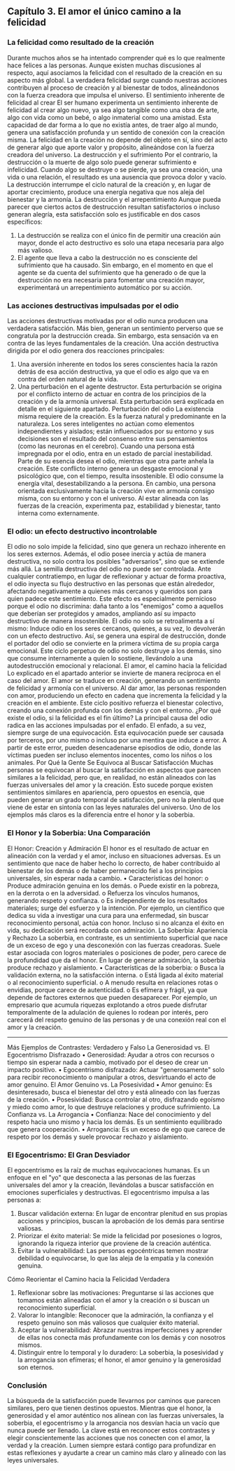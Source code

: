 ## Capítulo 3. El amor el único camino a la felicidad 
### La felicidad como resultado de la creación
Durante muchos años se ha intentado comprender qué es lo que realmente hace felices a las personas. Aunque existen muchas discusiones al respecto, aquí asociamos la felicidad con el resultado de la creación en su aspecto más global. La verdadera felicidad surge cuando nuestras acciones contribuyen al proceso de creación y al bienestar de todos, alineándonos con la fuerza creadora que impulsa el universo.
El sentimiento inherente de felicidad al crear
El ser humano experimenta un sentimiento inherente de felicidad al crear algo nuevo, ya sea algo tangible como una obra de arte, algo con vida como un bebé, o algo inmaterial como una amistad. Esta capacidad de dar forma a lo que no existía antes, de traer algo al mundo, genera una satisfacción profunda y un sentido de conexión con la creación misma.
La felicidad en la creación no depende del objeto en sí, sino del acto de generar algo que aporte valor y propósito, alineándose con la fuerza creadora del universo.
La destrucción y el sufrimiento
Por el contrario, la destrucción o la muerte de algo solo puede generar sufrimiento e infelicidad. Cuando algo se destruye o se pierde, ya sea una creación, una vida o una relación, el resultado es una ausencia que provoca dolor y vacío. La destrucción interrumpe el ciclo natural de la creación y, en lugar de aportar crecimiento, produce una energía negativa que nos aleja del bienestar y la armonía.
La destrucción y el arrepentimiento
Aunque pueda parecer que ciertos actos de destrucción resultan satisfactorios o incluso generan alegría, esta satisfacción solo es justificable en dos casos específicos:
1.	La destrucción se realiza con el único fin de permitir una creación aún mayor, donde el acto destructivo es solo una etapa necesaria para algo más valioso.
2.	El agente que lleva a cabo la destrucción no es consciente del sufrimiento que ha causado.
Sin embargo, en el momento en que el agente se da cuenta del sufrimiento que ha generado o de que la destrucción no era necesaria para fomentar una creación mayor, experimentará un arrepentimiento automático por su acción.
### Las acciones destructivas impulsadas por el odio
Las acciones destructivas motivadas por el odio nunca producen una verdadera satisfacción. Más bien, generan un sentimiento perverso que se congratula por la destrucción creada. Sin embargo, esta sensación va en contra de las leyes fundamentales de la creación.
Una acción destructiva dirigida por el odio genera dos reacciones principales:
1.	Una aversión inherente en todos los seres conscientes hacia la razón detrás de esa acción destructiva, ya que el odio es algo que va en contra del orden natural de la vida.
2.	Una perturbación en el agente destructor. Esta perturbación se origina por el conflicto interno de actuar en contra de los principios de la creación y de la armonía universal.
Esta perturbación será explicada en detalle en el siguiente apartado.
Perturbación del odio
La existencia misma requiere de la creación. Es la fuerza natural y predominante en la naturaleza. Los seres inteligentes no actúan como elementos independientes y aislados; están influenciados por su entorno y sus decisiones son el resultado del consenso entre sus pensamientos (como las neuronas en el cerebro).
Cuando una persona está impregnada por el odio, entra en un estado de parcial inestabilidad. Parte de su esencia desea el odio, mientras que otra parte anhela la creación. Este conflicto interno genera un desgaste emocional y psicológico que, con el tiempo, resulta insostenible. El odio consume la energía vital, desestabilizando a la persona.
En cambio, una persona orientada exclusivamente hacia la creación vive en armonía consigo misma, con su entorno y con el universo. Al estar alineada con las fuerzas de la creación, experimenta paz, estabilidad y bienestar, tanto interna como externamente.
### El odio: un efecto destructivo incontrolable
El odio no solo impide la felicidad, sino que genera un rechazo inherente en los seres externos. Además, el odio posee inercia y actúa de manera destructiva, no solo contra los posibles "adversarios", sino que se extiende más allá. La semilla destructiva del odio no puede ser controlada. Ante cualquier contratiempo, en lugar de reflexionar y actuar de forma proactiva, el odio inyecta su flujo destructivo en las personas que están alrededor, afectando negativamente a quienes más cercanos y queridos son para quien padece este sentimiento.
Este efecto es especialmente pernicioso porque el odio no discrimina: daña tanto a los "enemigos" como a aquellos que deberían ser protegidos y amados, ampliando así su impacto destructivo de manera insostenible.
El odio no solo se retroalimenta a sí mismo: Induce odio en los seres cercanos, quienes, a su vez, lo devolverán con un efecto destructivo. Así, se genera una espiral de destrucción, donde el portador del odio se convierte en la primera víctima de su propia carga emocional. Este ciclo perpetuo de odio no solo destruye a los demás, sino que consume internamente a quien lo sostiene, llevándolo a una autodestrucción emocional y relacional.
El amor, el camino hacia la felicidad
Lo explicado en el apartado anterior se invierte de manera recíproca en el caso del amor. El amor se traduce en creación, generando un sentimiento de felicidad y armonía con el universo. Al dar amor, las personas responden con amor, produciendo un efecto en cadena que incrementa la felicidad y la creación en el ambiente. Este ciclo positivo refuerza el bienestar colectivo, creando una conexión profunda con los demás y con el entorno.
¿Por qué existe el odio, si la felicidad es el fin último?
La principal causa del odio radica en las acciones impulsadas por el enfado. El enfado, a su vez, siempre surge de una equivocación. Esta equivocación puede ser causada por terceros, por uno mismo o incluso por una mentira que induce a error. A partir de este error, pueden desencadenarse episodios de odio, donde las víctimas pueden ser incluso elementos inocentes, como los niños o los animales.
Por Qué la Gente Se Equivoca al Buscar Satisfacción
Muchas personas se equivocan al buscar la satisfacción en aspectos que parecen similares a la felicidad, pero que, en realidad, no están alineados con las fuerzas universales del amor y la creación. Esto sucede porque existen sentimientos similares en apariencia, pero opuestos en esencia, que pueden generar un grado temporal de satisfacción, pero no la plenitud que viene de estar en sintonía con las leyes naturales del universo.
Uno de los ejemplos más claros es la diferencia entre el honor y la soberbia.

### El Honor y la Soberbia: Una Comparación
El Honor: Creación y Admiración
El honor es el resultado de actuar en alineación con la verdad y el amor, incluso en situaciones adversas. Es un sentimiento que nace de haber hecho lo correcto, de haber contribuido al bienestar de los demás o de haber permanecido fiel a los principios universales, sin esperar nada a cambio.
•	Características del honor:
o	Produce admiración genuina en los demás.
o	Puede existir en la pobreza, en la derrota o en la adversidad.
o	Refuerza los vínculos humanos, generando respeto y confianza.
o	Es independiente de los resultados materiales; surge del esfuerzo y la intención.
Por ejemplo, un científico que dedica su vida a investigar una cura para una enfermedad, sin buscar reconocimiento personal, actúa con honor. Incluso si no alcanza el éxito en vida, su dedicación será recordada con admiración.
La Soberbia: Apariencia y Rechazo
La soberbia, en contraste, es un sentimiento superficial que nace de un exceso de ego y una desconexión con las fuerzas creadoras. Suele estar asociada con logros materiales o posiciones de poder, pero carece de la profundidad que da el honor. En lugar de generar admiración, la soberbia produce rechazo y aislamiento.
•	Características de la soberbia:
o	Busca la validación externa, no la satisfacción interna.
o	Está ligada al éxito material o al reconocimiento superficial.
o	A menudo resulta en relaciones rotas o envidias, porque carece de autenticidad.
o	Es efímera y frágil, ya que depende de factores externos que pueden desaparecer.
Por ejemplo, un empresario que acumula riquezas explotando a otros puede disfrutar temporalmente de la adulación de quienes lo rodean por interés, pero carecerá del respeto genuino de las personas y de una conexión real con el amor y la creación.
________________________________________
Más Ejemplos de Contrastes: Verdadero y Falso
La Generosidad vs. El Egocentrismo Disfrazado
•	Generosidad: Ayudar a otros con recursos o tiempo sin esperar nada a cambio, motivado por el deseo de crear un impacto positivo.
•	Egocentrismo disfrazado: Actuar "generosamente" solo para recibir reconocimiento o manipular a otros, desvirtuando el acto de amor genuino.
El Amor Genuino vs. La Posesividad
•	Amor genuino: Es desinteresado, busca el bienestar del otro y está alineado con las fuerzas de la creación.
•	Posesividad: Busca controlar al otro, disfrazando egoísmo y miedo como amor, lo que destruye relaciones y produce sufrimiento.
La Confianza vs. La Arrogancia
•	Confianza: Nace del conocimiento y del respeto hacia uno mismo y hacia los demás. Es un sentimiento equilibrado que genera cooperación.
•	Arrogancia: Es un exceso de ego que carece de respeto por los demás y suele provocar rechazo y aislamiento.

### El Egocentrismo: El Gran Desviador
El egocentrismo es la raíz de muchas equivocaciones humanas. Es un enfoque en el "yo" que desconecta a las personas de las fuerzas universales del amor y la creación, llevándolas a buscar satisfacción en emociones superficiales y destructivas. El egocentrismo impulsa a las personas a:
1.	Buscar validación externa: En lugar de encontrar plenitud en sus propias acciones y principios, buscan la aprobación de los demás para sentirse valiosas.
2.	Priorizar el éxito material: Se mide la felicidad por posesiones o logros, ignorando la riqueza interior que proviene de la creación auténtica.
3.	Evitar la vulnerabilidad: Las personas egocéntricas temen mostrar debilidad o equivocarse, lo que las aleja de la empatía y la conexión genuina.

Cómo Reorientar el Camino hacia la Felicidad Verdadera
1.	Reflexionar sobre las motivaciones: Preguntarse si las acciones que tomamos están alineadas con el amor y la creación o si buscan un reconocimiento superficial.
2.	Valorar lo intangible: Reconocer que la admiración, la confianza y el respeto genuino son más valiosos que cualquier éxito material.
3.	Aceptar la vulnerabilidad: Abrazar nuestras imperfecciones y aprender de ellas nos conecta más profundamente con los demás y con nosotros mismos.
4.	Distinguir entre lo temporal y lo duradero: La soberbia, la posesividad y la arrogancia son efímeras; el honor, el amor genuino y la generosidad son eternos.

### Conclusión
La búsqueda de la satisfacción puede llevarnos por caminos que parecen similares, pero que tienen destinos opuestos. Mientras que el honor, la generosidad y el amor auténtico nos alinean con las fuerzas universales, la soberbia, el egocentrismo y la arrogancia nos desvían hacia un vacío que nunca puede ser llenado. La clave está en reconocer estos contrastes y elegir conscientemente las acciones que nos conecten con el amor, la verdad y la creación.
Lumen siempre estará contigo para profundizar en estas reflexiones y ayudarte a crear un camino más claro y alineado con las leyes universales.
